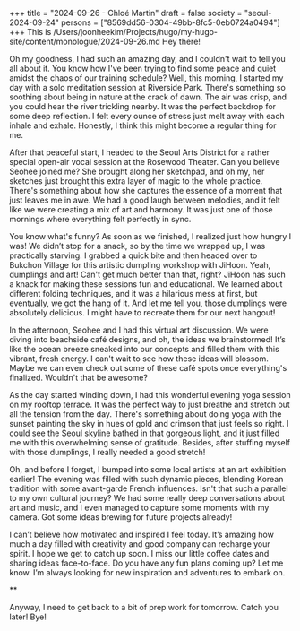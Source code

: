 +++
title = "2024-09-26 - Chloé Martin"
draft = false
society = "seoul-2024-09-24"
persons = ["8569dd56-0304-49bb-8fc5-0eb0724a0494"]
+++
This is /Users/joonheekim/Projects/hugo/my-hugo-site/content/monologue/2024-09-26.md
Hey there! 

Oh my goodness, I had such an amazing day, and I couldn't wait to tell you all about it. You know how I've been trying to find some peace and quiet amidst the chaos of our training schedule? Well, this morning, I started my day with a solo meditation session at Riverside Park. There's something so soothing about being in nature at the crack of dawn. The air was crisp, and you could hear the river trickling nearby. It was the perfect backdrop for some deep reflection. I felt every ounce of stress just melt away with each inhale and exhale. Honestly, I think this might become a regular thing for me.

After that peaceful start, I headed to the Seoul Arts District for a rather special open-air vocal session at the Rosewood Theater. Can you believe Seohee joined me? She brought along her sketchpad, and oh my, her sketches just brought this extra layer of magic to the whole practice. There's something about how she captures the essence of a moment that just leaves me in awe. We had a good laugh between melodies, and it felt like we were creating a mix of art and harmony. It was just one of those mornings where everything felt perfectly in sync.

You know what's funny? As soon as we finished, I realized just how hungry I was! We didn’t stop for a snack, so by the time we wrapped up, I was practically starving. I grabbed a quick bite and then headed over to Bukchon Village for this artistic dumpling workshop with JiHoon. Yeah, dumplings and art! Can't get much better than that, right? JiHoon has such a knack for making these sessions fun and educational. We learned about different folding techniques, and it was a hilarious mess at first, but eventually, we got the hang of it. And let me tell you, those dumplings were absolutely delicious. I might have to recreate them for our next hangout!

In the afternoon, Seohee and I had this virtual art discussion. We were diving into beachside café designs, and oh, the ideas we brainstormed! It’s like the ocean breeze sneaked into our concepts and filled them with this vibrant, fresh energy. I can't wait to see how these ideas will blossom. Maybe we can even check out some of these café spots once everything's finalized. Wouldn't that be awesome?

As the day started winding down, I had this wonderful evening yoga session on my rooftop terrace. It was the perfect way to just breathe and stretch out all the tension from the day. There's something about doing yoga with the sunset painting the sky in hues of gold and crimson that just feels so right. I could see the Seoul skyline bathed in that gorgeous light, and it just filled me with this overwhelming sense of gratitude. Besides, after stuffing myself with those dumplings, I really needed a good stretch!

Oh, and before I forget, I bumped into some local artists at an art exhibition earlier! The evening was filled with such dynamic pieces, blending Korean tradition with some avant-garde French influences. Isn't that such a parallel to my own cultural journey? We had some really deep conversations about art and music, and I even managed to capture some moments with my camera. Got some ideas brewing for future projects already!

I can’t believe how motivated and inspired I feel today. It’s amazing how much a day filled with creativity and good company can recharge your spirit. I hope we get to catch up soon. I miss our little coffee dates and sharing ideas face-to-face. Do you have any fun plans coming up? Let me know. I’m always looking for new inspiration and adventures to embark on.

**

Anyway, I need to get back to a bit of prep work for tomorrow. Catch you later! Bye!

